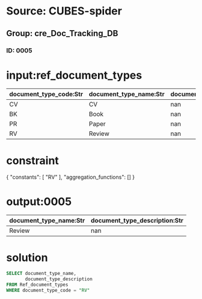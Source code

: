 # Source: CUBES-spider
## Group: cre_Doc_Tracking_DB
### ID: 0005

# input:ref_document_types

| document_type_code:Str | document_type_name:Str | document_type_description:Str |
|---|---|---|
| CV | CV | nan |
| BK | Book | nan |
| PR | Paper | nan |
| RV | Review | nan |

# constraint

{
  "constants": [
    "RV"
  ],
  "aggregation_functions": []
}

# output:0005

| document_type_name:Str | document_type_description:Str |
|---|---|
| Review | nan |

# solution

```sql
SELECT document_type_name,
       document_type_description
FROM Ref_document_types
WHERE document_type_code = "RV"
```
